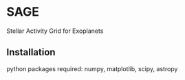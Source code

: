 # SAGE
Stellar Activity Grid for Exoplanets

## Installation
python packages required:
numpy, matplotlib, scipy, astropy

